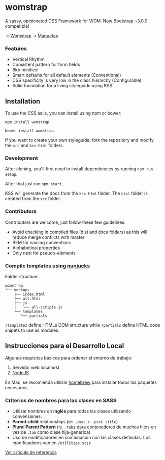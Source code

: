 # womstrap

A sassy, opinionated CSS Framework for WOM. Now Bootstrap ~3.0.0 compatible!

&rarr; [Womstrap](http://tinet-ux.github.io/womstrap/docs)
&rarr; [Maquetas](http://tinet-ux.github.io/womstrap/mockups)

### Features

* Vertical Rhythm
* Consistent pattern for form fields
* 8kb minified
* Smart defaults for all default elements (Conventional)
* CSS specificity is very low in the class hierarchy (Configurable)
* Solid foundation for a living styleguide using KSS

## Installation

To use the CSS as is, you can install using npm or bower:

```
npm install womstrap
```

```
bower install womstrap
```

If you want to create your own styleguide, fork the repository and modify the `src` and `kss-html` folders.


### Development

After cloning, you'll first need to install dependencies by running `npm run setup`.

After that just run `npm start`.

KSS will generate the docs from the `kss-html` folder. The `dist` folder is created from  the `src` folder.

### Contributors

Contributors are welcome, just follow these few guidelines:

* Avoid checking in compiled files (dist and docs folders) as this will reduce merge conflicts with master
* BEM for naming conventions
* Alphabetical properties
* Only nest for pseudo-elements

### Compile templates using [nunjucks](https://mozilla.github.io/nunjucks/)

Folder structure:
```
womstrap
└── mockups
    ├── index.html
    ├── all.html
    ├── js
    │   └── all-scripts.js
    └── templates
       └── partials
```
`/templates` define HTMLs DOM structure while `/partials` define HTML code snipets to use as modules.


## Instrucciones para el Desarrollo Local

Algunos requisitos básicos para ordenar el entorno de trabajo:

1. Servidor web localhost
2. [NodeJS](https://nodejs.org/es/)

En Mac, se recomienda utilizar [homebrew](http://brew.sh) para instalar todos los paquetes necesarios.

### Criterios de nombres para las clases en SASS

* Utilizar nombres en **inglés** para todas las clases utilizando convensiones:
* **Parent-child** relationships (ie: `.post > .post-title`) 
* **Plural Parent Pattern** (ie. `.tabs` para contenedores de muchos hijos en vez de `.tab` como clase hija-genérica) 
* Uso de modificadores en combinación con las clases definidas. Los modificadores van en `/utilities.scss`

[Ver artículo de referencia](http://thesassway.com/advanced/modular-css-naming-conventions)
 


